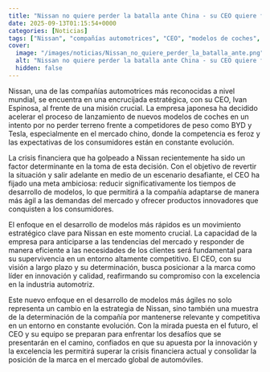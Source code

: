 ```yaml
---
title: "Nissan no quiere perder la batalla ante China - su CEO quiere fabricar autos nuevos más rápido para pelear contra BYD y Tesla"
date: 2025-09-13T01:15:54+0000
categories: [Noticias]
tags: ["Nissan", "compañías automotrices", "CEO", "modelos de coches", "mercado chino", "competidores", "desarrollo de modelos", "innovación."]
cover:
  image: "/images/noticias/Nissan_no_quiere_perder_la_batalla_ante.png"
  alt: "Nissan no quiere perder la batalla ante China - su CEO quiere fabricar autos nuevos más rápido para pelear contra BYD y Tesla"
  hidden: false
---
```


Nissan, una de las compañías automotrices más reconocidas a nivel mundial, se encuentra en una encrucijada estratégica, con su CEO, Ivan Espinosa, al frente de una misión crucial. La empresa japonesa ha decidido acelerar el proceso de lanzamiento de nuevos modelos de coches en un intento por no perder terreno frente a competidores de peso como BYD y Tesla, especialmente en el mercado chino, donde la competencia es feroz y las expectativas de los consumidores están en constante evolución.

La crisis financiera que ha golpeado a Nissan recientemente ha sido un factor determinante en la toma de esta decisión. Con el objetivo de revertir la situación y salir adelante en medio de un escenario desafiante, el CEO ha fijado una meta ambiciosa: reducir significativamente los tiempos de desarrollo de modelos, lo que permitirá a la compañía adaptarse de manera más ágil a las demandas del mercado y ofrecer productos innovadores que conquisten a los consumidores.

El enfoque en el desarrollo de modelos más rápidos es un movimiento estratégico clave para Nissan en este momento crucial. La capacidad de la empresa para anticiparse a las tendencias del mercado y responder de manera eficiente a las necesidades de los clientes será fundamental para su supervivencia en un entorno altamente competitivo. El CEO, con su visión a largo plazo y su determinación, busca posicionar a la marca como líder en innovación y calidad, reafirmando su compromiso con la excelencia en la industria automotriz.

Este nuevo enfoque en el desarrollo de modelos más ágiles no solo representa un cambio en la estrategia de Nissan, sino también una muestra de la determinación de la compañía por mantenerse relevante y competitiva en un entorno en constante evolución. Con la mirada puesta en el futuro, el CEO y su equipo se preparan para enfrentar los desafíos que se presentarán en el camino, confiados en que su apuesta por la innovación y la excelencia les permitirá superar la crisis financiera actual y consolidar la posición de la marca en el mercado global de automóviles.
